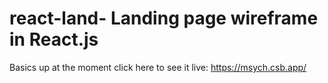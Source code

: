# react-land- Landing page wireframe in React.js
Basics up at the moment
click here to see it live: https://msych.csb.app/
